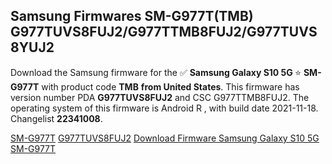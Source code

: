 <h2>Samsung Firmwares SM-G977T(TMB) G977TUVS8FUJ2/G977TTMB8FUJ2/G977TUVS8YUJ2</h2>
Download the Samsung firmware for the ✅ <strong>Samsung Galaxy S10 5G </strong> ⭐ <strong>SM-G977T</strong> with product code <strong>TMB</strong> <strong> from United States</strong>. This firmware has version number PDA <strong>G977TUVS8FUJ2</strong> and CSC G977TTMB8FUJ2. The operating system of this firmware is Android R , with build date 2021-11-18. Changelist <strong>22341008</strong>.


[SM-G977T](https://samfirm.shop/samsung/model/SM-G977T)
[G977TUVS8FUJ2](https://samfirm.shop/samsung/pda/G977TUVS8FUJ2)
[Download Firmware Samsung Galaxy S10 5G SM-G977T](https://samfirm.shop/samsung/firmware/475392)
